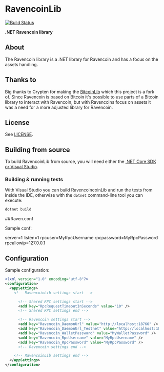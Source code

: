 ﻿# RavencoinLib
[![Build Status](https://dev.azure.com/tech0152/RavencoinLib/_apis/build/status/wivtech.ravencoinlib?branchName=master)](https://dev.azure.com/tech0152/RavencoinLib/_build/latest?definitionId=2&branchName=master)

**.NET Ravencoin library**

## About
The Ravencoin library is a .NET library for Ravencoin and has a focus on the assets handling.

## Thanks to
Big thanks to Crypten for making the [BitcoinLib](https://github.com/cryptean/bitcoinlib) which this project is a fork of.
Since Ravencoin is based on Bitcoin it's possible to use parts of a Bitcoin library to interact with Ravencoin, but with Ravencoins focus on assets it was a need for a more adjusted library for Ravencoin.

## License

See [LICENSE](LICENSE).

## Building from source

To build RavencoinLib from source, you will need either the
[.NET Core SDK or Visual Studio](https://www.microsoft.com/net/download/).

### Building & running tests

With Visual Studio you can build RavencoincoinLib and run the tests
from inside the IDE, otherwise with the `dotnet` command-line
tool you can execute:

```sh
dotnet build
```

##Raven.conf

Sample conf:

server=1
listen=1
rpcuser=MyRpcUsername
rpcpassword=MyRpcPassword
rpcallowip=127.0.0.1

## Configuration

Sample configuration:

```xml
﻿<?xml version="1.0" encoding="utf-8"?>
<configuration>
  <appSettings>
    <!-- RavencoinLib settings start -->

      <!-- Shared RPC settings start -->
      <add key="RpcRequestTimeoutInSeconds" value="10" />
      <!-- Shared RPC settings end -->

      <!-- Ravencoin settings start -->
      <add key="Ravencoin_DaemonUrl" value="http://localhost:18766" />
      <add key="Ravencoin_DaemonUrl_Testnet" value="http://localhost:18766" />
      <add key="Ravencoin_WalletPassword" value="MyWalletPassword" />
      <add key="Ravencoin_RpcUsername" value="MyRpcUsername" />
      <add key="Ravencoin_RpcPassword" value="MyRpcPassword" />
      <!-- Ravencoin settings end -->

    <!-- RavencoinLib settings end -->
  </appSettings>
</configuration>
```
